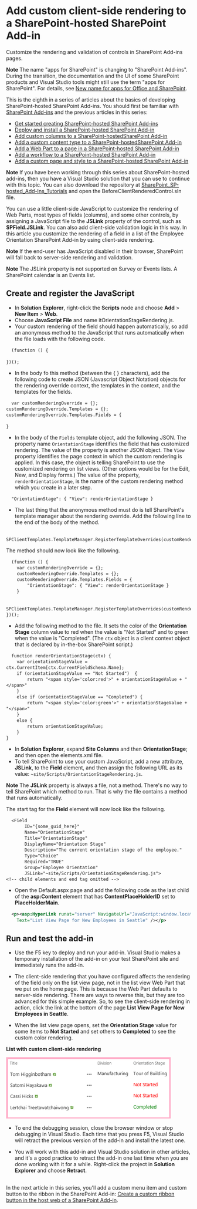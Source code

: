 # Add custom client-side rendering to a SharePoint-hosted SharePoint Add-in
Customize the rendering and validation of controls in SharePoint Add-ins pages.
 
**Note**  The name "apps for SharePoint" is changing to "SharePoint Add-ins". During the transition, the documentation and the UI of some SharePoint products and Visual Studio tools might still use the term "apps for SharePoint". For details, see  [New name for apps for Office and SharePoint](new-name-for-apps-for-sharepoint#bk_newname).
 
This is the eighth in a series of articles about the basics of developing SharePoint-hosted SharePoint Add-ins. You should first be familiar with  [SharePoint Add-ins](sharepoint-add-ins) and the previous articles in this series:
 
-  [Get started creating SharePoint-hosted SharePoint Add-ins](get-started-creating-sharepoint-hosted-sharepoint-add-ins)
-  [Deploy and install a SharePoint-hosted SharePoint Add-in](deploy-and-install-a-sharepoint-hosted-sharepoint-add-in)
-  [Add custom columns to a SharePoint-hostedSharePoint Add-in](add-custom-columns-to-a-sharepoint-hostedsharepoint-add-in)
-  [Add a custom content type to a SharePoint-hostedSharePoint Add-in](add-a-custom-content-type-to-a-sharepoint-hostedsharepoint-add-in)
-  [Add a Web Part to a page in a SharePoint-hosted SharePoint Add-in](add-a-web-part-to-a-page-in-a-sharepoint-hosted-sharepoint-add-in)
-  [Add a workflow to a SharePoint-hosted SharePoint Add-in](add-a-workflow-to-a-sharepoint-hosted-sharepoint-add-in)
-  [Add a custom page and style to a SharePoint-hosted SharePoint Add-in](add-a-custom-page-and-style-to-a-sharepoint-hosted-sharepoint-add-in)

**Note**  If you have been working through this series about SharePoint-hosted add-ins, then you have a Visual Studio solution that you can use to continue with this topic. You can also download the repository at  [SharePoint_SP-hosted_Add-Ins_Tutorials](https://github.com/OfficeDev/SharePoint_SP-hosted_Add-Ins_Tutorials) and open the BeforeClientRenderedControl.sln file.
 
You can use a little client-side JavaScript to customize the rendering of Web Parts, most types of fields (columns), and some other controls, by assigning a JavaScript file to the  **JSLink** property of the control, such as **SPField.JSLink**. You can also add client-side validation logic in this way. In this article you customize the rendering of a field in a list of the Employee Orientation SharePoint Add-in by using client-side rendering.
 
 **Note**  If the end-user has JavaScript disabled in their browser, SharePoint will fall back to server-side rendering and validation.
 
 **Note**  The JSLink property is not supported on Survey or Events lists. A SharePoint calendar is an Events list.
 
## Create and register the JavaScript

- In  **Solution Explorer**, right-click the  **Scripts** node and choose **Add** > **New Item** > **Web**.
- Choose  **JavaScript File** and name itOrientationStageRendering.js.
- Your custom rendering of the field should happen automatically, so add an anonymous method to the JavaScript that runs automatically when the file loads with the following code.

```
  (function () {

})();
```

- In the body fo this method (between the { } characters), add the following code to create JSON (Javascript Object Notation) objects for the rendering override context, the templates in the context, and the templates for the fields.
    
```
  var customRenderingOverride = {};
customRenderingOverride.Templates = {};
customRenderingOverride.Templates.Fields = {

}
```

- In the body of the  `Fields` template object, add the following JSON. The property name `OrientationStage` identifies the field that has customized rendering. The value of the property is another JSON object. The `View` property identifies the page context in which the custom rendering is applied. In this case, the object is telling SharePoint to use the customized rendering on list views. (Other options would be for the Edit, New, and Display forms.) The value of the property, `renderOrientationStage`, is the name of the custom rendering method which you create in a later step.
    
```
  "OrientationStage": { "View": renderOrientationStage }
```

- The last thing that the anonymous method must do is tell SharePoint's template manager about the rendering override. Add the following line to the end of the body of the method.
    
```
  SPClientTemplates.TemplateManager.RegisterTemplateOverrides(customRenderingOverride);
```

   The method should now look like the following.
    
```
  (function () {
    var customRenderingOverride = {};
    customRenderingOverride.Templates = {};
    customRenderingOverride.Templates.Fields = {
        "OrientationStage": { "View": renderOrientationStage }
    }

    SPClientTemplates.TemplateManager.RegisterTemplateOverrides(customRenderingOverride);
})();
```

- Add the following method to the file. It sets the color of the  **Orientation Stage** column value to red when the value is "Not Started" and to green when the value is "Completed". (The `ctx` object is a client context object that is declared by in-the-box SharePoint script.)
    
```
  function renderOrientationStage(ctx) {
    var orientationStageValue = ctx.CurrentItem[ctx.CurrentFieldSchema.Name];
    if (orientationStageValue == "Not Started")  {
        return "<span style='color:red'>" + orientationStageValue + "</span>"
    }
    else if (orientationStageValue == "Completed") {
        return "<span style='color:green'>" + orientationStageValue + "</span>"
    }
    else {
        return orientationStageValue;
    }
}
```

- In  **Solution Explorer**, expand  **Site Columns** and then **OrientationStage**; and then open the elements.xml file. 
- To tell SharePoint to use your custom JavaScript, add a new attribute,  **JSLink**, to the  **Field** element, and then assign the following URL as its value: `~site/Scripts/OrientationStageRendering.js`.
    
**Note**  The  **JSLink** property is always a file, not a method. There's no way to tell SharePoint which method to run. That is why the file contains a method that runs automatically.

The start tag for the  **Field** element will now look like the following.
    
```
  <Field
       ID="{some_guid_here}"
       Name="OrientationStage"
       Title="OrientationStage"
       DisplayName="Orientation Stage"
       Description="The current orientation stage of the employee."
       Type="Choice"
       Required="TRUE"
       Group="Employee Orientation" 
       JSLink="~site/Scripts/OrientationStageRendering.js">
<!-- child elements and end tag omitted -->
```

- Open the Default.aspx page and add the following code as the last child of the  **asp:Content** element that has **ContentPlaceHolderID** set to **PlaceHolderMain**. 
    
```XML
  <p><asp:HyperLink runat="server" NavigateUrl="JavaScript:window.location = _spPageContextInfo.webAbsoluteUrl + '/Lists/NewEmployeesInSeattle/AllItems.aspx';" 
    Text="List View Page for New Employees in Seattle" /></p>

```

## Run and test the add-in

- Use the F5 key to deploy and run your add-in. Visual Studio makes a temporary installation of the add-in on your test SharePoint site and immediately runs the add-in. 
 
- The client-side rendering that you have configured affects the rendering of the field only on the list view page, not in the list view Web Part that we put on the home page. This is because the Web Part defaults to server-side rendering. There are ways to reverse this, but they are too advanced for this simple example. So, to see the client-side rendering in action, click the link at the bottom of the page  **List View Page for New Employees in Seattle**.
 
- When the list view page opens, set the  **Orientation Stage** value for some items to **Not Started** and set others to **Completed** to see the custom color rendering.
    
**List with custom client-side rendering**

![New employees in Seattle list with Orientation Stage values of "Not started" in red and values of "Completed" in green. Other values in black.](../../images/dc8e2b7d-1747-4b65-aab4-6fc93c6867d4.PNG)
  
- To end the debugging session, close the browser window or stop debugging in Visual Studio. Each time that you press F5, Visual Studio will retract the previous version of the add-in and install the latest one.
    
- You will work with this add-in and Visual Studio solution in other articles, and it's a good practice to retract the add-in one last time when you are done working with it for a while. Right-click the project in  **Solution Explorer** and choose **Retract**.

## 
<a name="Nextsteps"> </a>

In the next article in this series, you'll add a custom menu item and custom button to the ribbon in the SharePoint Add-in:  [Create a custom ribbon button in the host web of a SharePoint Add-in](create-a-custom-ribbon-button-in-the-host-web-of-a-sharepoint-add-in).
 
